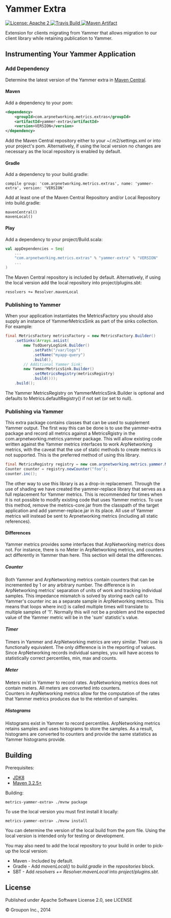 Yammer Extra
============

<a href="https://raw.githubusercontent.com/ArpNetworking/metrics-yammer-extra/master/LICENSE">
    <img src="https://img.shields.io/hexpm/l/plug.svg"
         alt="License: Apache 2">
</a>
<a href="https://travis-ci.org/ArpNetworking/metrics-yammer-extra/">
    <img src="https://travis-ci.org/ArpNetworking/metrics-yammer-extra.png"
         alt="Travis Build">
</a>
<a href="http://search.maven.org/#search%7Cga%7C1%7Cg%3A%22com.arpnetworking.metrics.extras%22%20a%3A%22yammer-extra%22">
    <img src="https://img.shields.io/maven-central/v/com.arpnetworking.metrics.extras/yammer-extra.svg"
         alt="Maven Artifact">
</a>

Extension for clients migrating from Yammer that allows migration to our client library while retaining publication to Yammer.


Instrumenting Your Yammer Application
-------------------------------------

### Add Dependency

Determine the latest version of the Yammer extra in [Maven Central](http://search.maven.org/#search%7Cga%7C1%7Cg%3A%22com.arpnetworking.metrics.extras%22%20a%3A%22yammer-extra%22).

#### Maven

Add a dependency to your pom:

```xml
<dependency>
    <groupId>com.arpnetworking.metrics.extras</groupId>
    <artifactId>yammer-extra</artifactId>
    <version>VERSION</version>
</dependency>
```

Add the Maven Central repository either to your ~/.m2/settings.xml or into your project's pom.  Alternatively, if using the local version no changes are necessary as the local repository is enabled by default.

#### Gradle

Add a dependency to your build.gradle:

    compile group: 'com.arpnetworking.metrics.extras', name: 'yammer-extra', version: 'VERSION'

Add at least one of the Maven Central Repository and/or Local Repository into build.gradle:
 
    mavenCentral()
    mavenLocal()

#### Play

Add a dependency to your project/Build.scala:

```scala
val appDependencies = Seq(
    ...
    "com.arpnetworking.metrics.extras" % "yammer-extra" % "VERSION"
    ...
)
```

The Maven Central repository is included by default.  Alternatively, if using the local version add the local repository into project/plugins.sbt:

    resolvers += Resolver.mavenLocal

### Publishing to Yammer

When your application instantiates the MetricsFactory you should also supply an instance of YammerMetricsSink as part of the sinks collection.  For example: 

```java
final MetricsFactory metricsFactory = new MetricsFactory.Builder()
    .setSinks(Arrays.asList(
        new TsdQueryLogSink.Builder()
            .setPath("/var/logs")
            .setName("myapp-query")
            .build(),
        // Additional Yammer Sink:
        new YammerMetricsSink.Builder()
            .setMetricsRegistry(metricsRegistry)
            .build()));
    .build();
```

The Yammer MetricsRegistry on YammerMetricsSink.Builder is optional and defaults to Metrics.defaultRegistry() if not set (or set to null).

### Publishing via Yammer

This extra package contains classes that can be used to supplement Yammer output.  The first way this can be done is to use the yammer-extra package and record all 
metrics against a MetricsRgistry in the com.arpnetworking.metrics.yammer package.  This will allow existing code written against the Yammer metrics interfaces to work 
ArpNetworking metrics, with the caveat that the use of static methods to create metrics is not supported.  This is the preferred method of using this library.

```java
final MetricsRegistry registry = new com.arpnetworking.metrics.yammer.MetricsFactory();
Counter counter = registry.newCounter("foo");
counter.inc();
```

The other way to use this library is as a drop-in replacement.  Through the use of shading we have created the yammer-replace library that serves as a full 
replacement for Yammer metrics.  This is recommended for times when it is not possible to modify existing code that uses Yammer metrics.  To use this method,
remove the metrics-core.jar from the classpath of the target application and add yammer-replace.jar in its place.  All use of Yammer metrics will instead be 
sent to Arpnetworking metrics (including all static references).

#### Differences

Yammer metrics provides some interfaces that ArpNetworking metrics does not.  For instance, there is no Meter in ArpNetworking metrics, 
and counters act differently in Yammer than here.  This section will detail the differences.

##### Counter

Both Yammer and ArpNetworking metrics contain counters that can be incremented by 1 or any arbitrary number.  The difference is in 
ArpNetworking metrics' separation of units of work and tracking individual samples.  This impedance mismatch is solved by storing each 
call to Yammer's counter inc as a separate sample in ArpNetworking metrics.  This means that loops where inc() is called multiple times 
will translate to multiple samples of '1'.  Normally this will not be a problem and the expected value of the Yammer metric will be in 
the 'sum' statistic's value.

##### Timer

Timers in Yammer and ArpNetworking metrics are very similar.  Their use is functionally equivalent.  The only difference is in the 
reporting of values.  Since ArpNetworking records individual samples, you will have access to statistically correct percentiles, min, max
and counts.
 
##### Meter

Meters exist in Yammer to record rates.  ArpNetworking metrics does not contain meters.  All meters are converted into counters.  
Counters in ArpNetworking metrics allow for the computation of the rates that Yammer metrics produces due to the retention of samples.

##### Histograms

Histograms exist in Yammer to record percentiles.  ArpNetworking metrics retains samples and uses histograms to store the samples.  As a 
result, histograms are converted to counters and provide the same statistics as Yammer histograms provide.

Building
--------

Prerequisites:
* [JDK8](http://www.oracle.com/technetwork/java/javase/downloads/jdk8-downloads-2133151.html)
* [Maven 3.2.5+](http://maven.apache.org/download.cgi)

Building:

    metrics-yammer-extra> ./mvnw package

To use the local version you must first install it locally:

    metrics-yammer-extra> ./mvnw install

You can determine the version of the local build from the pom file.  Using the local version is intended only for testing or development.

You may also need to add the local repository to your build in order to pick-up the local version:

* Maven - Included by default.
* Gradle - Add *mavenLocal()* to *build.gradle* in the *repositories* block.
* SBT - Add *resolvers += Resolver.mavenLocal* into *project/plugins.sbt*.

License
-------

Published under Apache Software License 2.0, see LICENSE

&copy; Groupon Inc., 2014
